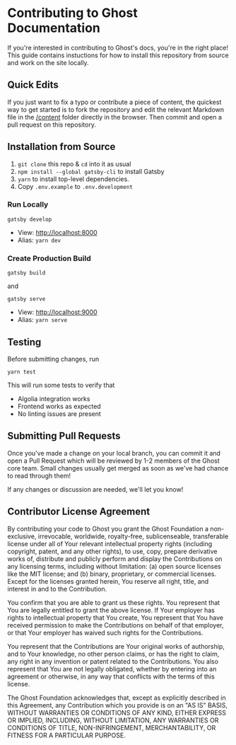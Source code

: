 # Contributing to Ghost Documentation

If you're interested in contributing to Ghost's docs, you're in the right place! This guide contains instuctions for how to install this repository from source and work on the site locally.


## Quick Edits

If you just want to fix a typo or contribute a piece of content, the quickest way to get started is to fork the repository and edit the relevant Markdown file in the [/content](https://github.com/TryGhost/docs/tree/master/content) folder directly in the browser. Then commit and open a pull request on this repository.


## Installation from Source

1. `git clone` this repo & `cd` into it as usual
2. `npm install --global gatsby-cli` to install Gatsby
3. `yarn` to install top-level dependencies.
4. Copy `.env.example` to `.env.development`


### Run Locally

```
gatsby develop
```
- View: [http://localhost:8000](http://localhost:8000)
- Alias: `yarn dev`


### Create Production Build

```
gatsby build
```

and

```
gatsby serve
```

- View: [http://localhost:9000](http://localhost:9000)
- Alias: `yarn serve`


## Testing

Before submitting changes, run

```
yarn test
```

This will run some tests to verify that

- Algolia integration works
- Frontend works as expected
- No linting issues are present

## Submitting Pull Requests

Once you've made a change on your local branch, you can commit it and open a Pull Request which will be reviewed by 1-2 members of the Ghost core team. Small changes usually get merged as soon as we've had chance to read through them!

If any changes or discussion are needed, we'll let you know!


## Contributor License Agreement

By contributing your code to Ghost you grant the Ghost Foundation a non-exclusive, irrevocable, worldwide, royalty-free, sublicenseable, transferable license under all of Your relevant intellectual property rights (including copyright, patent, and any other rights), to use, copy, prepare derivative works of, distribute and publicly perform and display the Contributions on any licensing terms, including without limitation:
(a) open source licenses like the MIT license; and (b) binary, proprietary, or commercial licenses. Except for the licenses granted herein, You reserve all right, title, and interest in and to the Contribution.

You confirm that you are able to grant us these rights. You represent that You are legally entitled to grant the above license. If Your employer has rights to intellectual property that You create, You represent that You have received permission to make the Contributions on behalf of that employer, or that Your employer has waived such rights for the Contributions.

You represent that the Contributions are Your original works of authorship, and to Your knowledge, no other person claims, or has the right to claim, any right in any invention or patent related to the Contributions. You also represent that You are not legally obligated, whether by entering into an agreement or otherwise, in any way that conflicts with the terms of this license.

The Ghost Foundation acknowledges that, except as explicitly described in this Agreement, any Contribution which you provide is on an "AS IS" BASIS, WITHOUT WARRANTIES OR CONDITIONS OF ANY KIND, EITHER EXPRESS OR IMPLIED, INCLUDING, WITHOUT LIMITATION, ANY WARRANTIES OR CONDITIONS OF TITLE, NON-INFRINGEMENT, MERCHANTABILITY, OR FITNESS FOR A PARTICULAR PURPOSE.
